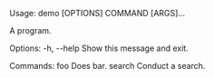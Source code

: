 Usage: demo [OPTIONS] COMMAND [ARGS]...

  A program.

Options:
  -h, --help  Show this message and exit.

Commands:
  foo     Does bar.
  search  Conduct a search.
